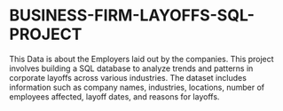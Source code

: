 # BUSINESS-FIRM-LAYOFFS-SQL-PROJECT
This Data is about the Employers laid out by the companies. This project involves building a SQL database to analyze trends and patterns in corporate layoffs across various industries. The dataset includes information such as company names, industries, locations, number of employees affected, layoff dates, and reasons for layoffs.
